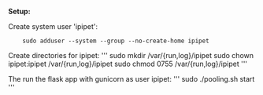 **Setup:**

Create system user 'ipipet':
```
    sudo adduser --system --group --no-create-home ipipet
```

Create directories for ipipet:
'''
    sudo mkdir /var/{run,log}/ipipet
    sudo chown ipipet:ipipet /var/{run,log}/ipipet
    sudo chmod 0755 /var/{run,log}/ipipet
'''

The run the flask app with gunicorn as user ipipet:
'''
    sudo ./pooling.sh start
'''
